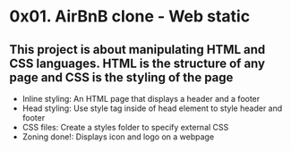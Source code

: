 # 0x01. AirBnB clone - Web static

## This project is about manipulating HTML and CSS languages. HTML is the structure of any page and CSS is the styling of the page

* Inline styling: An HTML page that displays a header and a footer
* Head styling: Use style tag inside of head element to style header and footer
* CSS files: Create a styles folder to specify external CSS
* Zoning done!: Displays icon and logo on a webpage